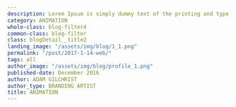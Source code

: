 ```yaml
---
description: Lorem Ipsum is simply dummy text of the printing and type setting industry. Dummy text of the...
category: ANIMATION
whole-class: blog-filter4
common-class: blog-filter
class: blogDetail__title2
landing_image: "/assets/img/blog/1_1.png"
permalink: "/post/2017-1-14-web/"
tags: all
author_image: "/assets/img/blog/profile_1.png"
published-date: December 2016
author: ADAM GILCHRIST
author_type: BRANDING ARTIST
title: ANIMATION
---
```



